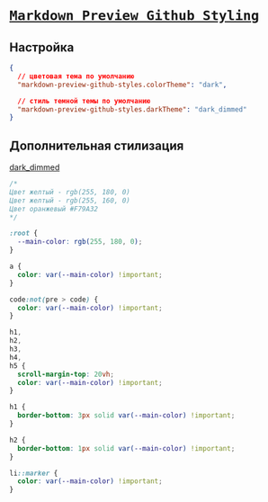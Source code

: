 # [`Markdown Preview Github Styling`](../index.md)

## Настройка

```json
{
  // цветовая тема по умолчанию
  "markdown-preview-github-styles.colorTheme": "dark",

  // стиль темной темы по умолчанию
  "markdown-preview-github-styles.darkTheme": "dark_dimmed"
}
```

## Дополнительная стилизация

[dark_dimmed](file:///Users/Oleg/.vscode/extensions/bierner.markdown-preview-github-styles-2.0.4/dist/github-markdown-dark-dimmed.css)

```css
/*
Цвет желтый - rgb(255, 180, 0)
Цвет желтый - rgb(255, 160, 0)
Цвет оранжевый #F79A32
*/

:root {
  --main-color: rgb(255, 180, 0);
}

a {
  color: var(--main-color) !important;
}

code:not(pre > code) {
  color: var(--main-color) !important;
}

h1,
h2,
h3,
h4,
h5 {
  scroll-margin-top: 20vh;
  color: var(--main-color) !important;
}

h1 {
  border-bottom: 3px solid var(--main-color) !important;
}

h2 {
  border-bottom: 1px solid var(--main-color) !important;
}

li::marker {
  color: var(--main-color) !important;
}
```
